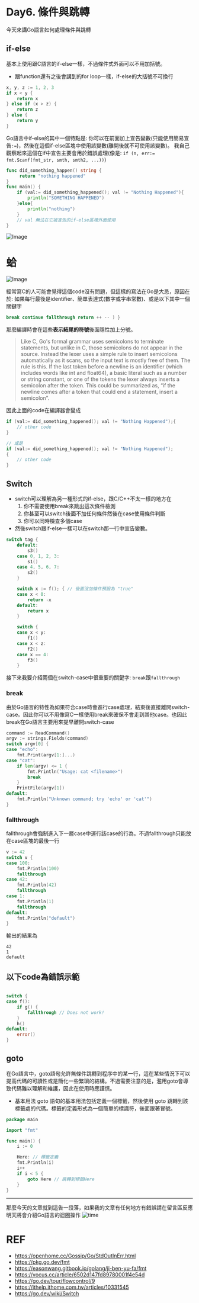 # Day6. 條件與跳轉
今天來講Go語言如何處理條件與跳轉
## if-else
基本上使用跟C語言的if-else一樣，不過條件式外面可以不用加括號。
- 跟function還有之後會講到的for loop一樣，if-else的大括號不可換行
```go
x, y, z := 1, 2, 3
if x < y {
	return x
} else if (x > z) {
	return z
} else {
	return y
}
```

Go語言中if-else的其中一個特點是: 你可以在前面加上宣告變數(只能使用簡易宣告`:=`)，然後在這個if-else區塊中使用該變數(離開後就不可使用該變數)。
我自己觀察起來這個在if中宣告主要會用於錯誤處理(像是: `if (n, err:= fmt.Scanf(fmt_str, smth, smth2, ...))`)

```go
func did_something_happen() string {
	 return "nothing happened"
}
func main() {
    if (val:= did_something_happened(); val != "Nothing Happened"){
        println("SOMETHING HAPPENED")	
    }else{
        println("nothing")
    }
    // val 無法在它被宣告的if-else區塊外面使用
}

```
![Image](https://i.imgur.com/4SRlxSm.png)
# 蛤
![Image](https://i.imgur.com/5UZiDv8.gif)

經常寫C的人可能會覺得這個code沒有問題，但這樣的寫法在Go是大忌，原因在於:
如果每行最後是identifier、簡單表達式(數字或字串常數)、或是以下其中一個關鍵字
```go
break continue fallthrough return ++ -- ) }
```
那麼編譯時會在這些**表示結尾的符號**後面隱性加上分號。
> Like C, Go's formal grammar uses semicolons to terminate statements, but unlike in C, those semicolons do not appear in the source. Instead the lexer uses a simple rule to insert semicolons automatically as it scans, so the input text is mostly free of them.
> The rule is this. If the last token before a newline is an identifier (which includes words like int and float64), a basic literal such as a number or string constant, or one of the tokens
> the lexer always inserts a semicolon after the token. This could be summarized as, “if the newline comes after a token that could end a statement, insert a semicolon”.
> 
因此上面的code在編譯器會變成
```go
if (val:= did_something_happened(); val != "Nothing Happened");{
    // other code
}

// 或是
if (val:= did_something_happened(); val != "Nothing Happened");
{
    // other code
}
```
## Switch
- switch可以理解為另一種形式的if-else，跟C/C++不太一樣的地方在
    1. 你不需要使用break來跳出這次條件檢測
    2. 你甚至可以switch後面不加任何條件然後在case使用條件判斷
    3. 你可以同時檢查多個case
- 然後switch跟if-else一樣可以在switch那一行中宣告變數。
```go 
switch tag {
	default:
		s3()
	case 0, 1, 2, 3:
		s1()
	case 4, 5, 6, 7:
		s2()
	}

	switch x := f(); { // 後面沒加條件預設為 "true"
	case x < 0:
		return -x
	default:
		return x
	}

	switch {
	case x < y:
		f1()
	case x < z:
		f2()
	case x == 4:
		f3()
	}
```
接下來我要介紹兩個在switch-case中很重要的關鍵字: `break`跟`fallthrough`
### break
由於Go語言的特性為如果符合case時會進行case處理，結束後直接離開switch-case。因此你可以不用像寫C一樣使用break來確保不會走到其他case。也因此break在Go語言主要用來提早離開switch-case
```go
command := ReadCommand()
argv := strings.Fields(command)
switch argv[0] {
case "echo":
    fmt.Print(argv[1:]...)
case "cat":
    if len(argv) <= 1 {
        fmt.Println("Usage: cat <filename>")
        break
    }
    PrintFile(argv[1])
default:
    fmt.Println("Unknown command; try 'echo' or 'cat'")
}
```

### fallthrough
fallthrough會強制進入下一層case中運行該case的行為。不過fallthrough只能放在case區塊的最後一行
```go
v := 42
switch v {
case 100:
    fmt.Println(100)
    fallthrough
case 42:
    fmt.Println(42)
    fallthrough
case 1:
    fmt.Println(1)
    fallthrough
default:
    fmt.Println("default")
}
```
輸出的結果為
```
42
1
default
```

## 以下code為錯誤示範
```go

switch {
case f():
    if g() {
        fallthrough // Does not work!
    }
    h()
default:
    error()
}
```
## goto
在Go語言中，goto語句允許無條件跳轉到程序中的某一行，這在某些情況下可以提高代碼的可讀性或是簡化一些繁瑣的結構。不過需要注意的是，濫用goto會導致代碼難以理解和維護，因此在使用時應謹慎。

- 基本用法
goto 語句的基本用法包括定義一個標籤，然後使用 goto 跳轉到該標籤處的代碼。標籤的定義形式為一個簡單的標識符，後面跟著冒號。
```go
package main

import "fmt"

func main() {
    i := 0

    Here: // 標籤定義
    fmt.Println(i)
    i++
    if i < 5 {
        goto Here // 跳轉到標籤Here
    }
}

```
-----------------
那麼今天的文章就到這告一段落，如果我的文章有任何地方有錯誤請在留言區反應
明天將會介紹Go語言的迴圈操作
![time](https://i.imgur.com/Hk7po4w.gif)
# REF
- https://openhome.cc/Gossip/Go/StdOutInErr.html
- https://pkg.go.dev/fmt
- https://easonwang.gitbook.io/golang/ji-ben-yu-fa/fmt
- https://vocus.cc/article/6502d147fd89780001f4e54d
- https://go.dev/tour/flowcontrol/9
- https://ithelp.ithome.com.tw/articles/10331545
- https://go.dev/wiki/Switch